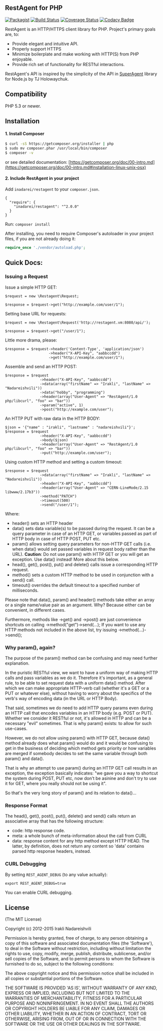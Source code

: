 ## RestAgent for PHP
[![Packagist](https://img.shields.io/packagist/v/inadarei/restagent.svg?style=flat)]()
[![Build Status](https://travis-ci.org/inadarei/restagent.svg?branch=master&style=flat)](https://travis-ci.org/inadarei/restagent)
[![Coverage Status](https://img.shields.io/coveralls/inadarei/restagent.svg?style=flat)](https://coveralls.io/r/inadarei/restagent?branch=master)
[![Codacy Badge](https://www.codacy.com/project/badge/63fdccd4718047b59d51c4b585559ad9)](https://www.codacy.com/public/irakli/restagent)
<!---
[![Build Status](https://scrutinizer-ci.com/g/inadarei/restagent/badges/build.png?b=master&style=flat)](https://scrutinizer-ci.com/g/inadarei/restagent/build-status/master)
[![codecov.io](https://codecov.io/github/iraklici/restagent/coverage.svg?branch=master)](https://codecov.io/github/iraklici/restagent?branch=master)
-->

RestAgent is an HTTP/HTTPS client library for PHP. Project's primary goals are, to: 

* Provide elegant and intuitive API. 
* Properly support HTTPS
* Minimize boilerplate and make working with HTTP(S) from PHP enjoyable.
* Provide rich set of functionality for RESTful interactions.

RestAgent's API is inspired by the simplicity of the API in [SuperAgent](https://github.com/visionmedia/superagent) library for Node.js by TJ Holowaychuk.

## Compatibility

PHP 5.3 or newer.

## Installation

#### 1. Install Composer

```bash
$ curl -sS https://getcomposer.org/installer | php
$ sudo mv composer.phar /usr/local/bin/composer
$ composer -v
``` 
or see detailed documentation: [https://getcomposer.org/doc/00-intro.md](https://getcomposer.org/doc/00-intro.md#installation-linux-unix-osx) 

#### 2. Include RestAgent in your project

Add `inadarei/restagent` to your `composer.json`.

```
{
  "require": {
    "inadarei/restagent": "^2.0.0"
  }
}
```

Run: `composer install`

After installing, you need to require Composer's autoloader in your project files, if you are not already doing it: 

```php
require_once './vendor/autoload.php';
```

## Quick Docs:

### Issuing a Request

Issue a simple HTTP GET:

    $request = new \Restagent\Request;
    
    $response = $request->get("http://example.com/user/1");

Setting base URL for requests:

    $request = new \Restagent\Request('http://restagent.vm:8080/api/');
    
    $response = $request->get("/user/1");

Little more drama, please:

    $response = $request->header('Content-Type', 'application/json')
                        ->header("X-API-Key", "aabbccdd")
                        ->get("http://example.com/user/1");

Assemble and send an HTTP POST:

    $response = $request
                    ->header("X-API-Key", "aabbccdd")
                    ->data(array("firstName" => "Irakli", "lastName" => "Nadareishvili"))
                    ->data("hobby", "programming")
                    ->header(array("User-Agent" => "RestAgent/1.0 php/libcurl", "foo" => "bar"))
                    ->param("active", 1)
                    ->post("http://example.com/user");

An HTTP PUT with raw data in the HTTP BODY:

    $json = '{"name" : "irakli", "lastname" : "nadareishvili"}';
    $response = $request
                    ->header("X-API-Key", "aabbccdd")
                    ->body($json)
                    ->header(array("User-Agent" => "RestAgent/1.0 php/libcurl", "foo" => "bar"))
                    ->put("http://example.com/user");

Using custom HTTP method and setting a custom timeout:

    $response = $request
                    ->data(array("firstName" => "Irakli", "lastName" => "Nadareishvili"))
                    ->header("X-API-Key", "aabbccdd")
                    ->header(array("User-Agent" => "CERN-LineMode/2.15 libwww/2.17b3"))
                    ->method("PATCH")
                    ->timeout(500)
                    ->send("/user/1");


Where:

* header() sets an HTTP header
* data() sets data variable(s) to be passed during the request. It can be a query parameter in case of an HTTP GET, or
variables passed as part of HTTP body in case of HTTP POST, PUT etc.
* param() allows setting query parameters for non-HTTP GET calls (i.e. when data() would set passed variables in request
body rather than the URL). **Caution**: Do not use param() with HTTP GET or you will get an exception. Use data() instead!
More about this below.
* head(), get(), post(), put() and delete() calls issue a corresponding HTTP request.
* method() sets a custom HTTP method to be used in conjunction with a send() call.
* timeout() overrides the default timeout to a specified number of milliseconds.

Please note that data(), param() and header() methods take either an array or a single name/value pair as an argument.
Why? Because either can be convenient, in different cases.

Furthermore, methods like ->get() and ->post() are just convenience shortcuts on calling ->method("get")->send(...);
If you want to use any HTTP methods not included in the above list, try issuing ->method(...)->send();

### Why param(), again?

The purpose of the param() method can be confusing and may need further explanation. 

In the puristic RESTful view, we want to have a uniform way of making HTTP calls and pass variables as we
do it. Therefore it's important, as a general rule, to be able to set request data with a uniform data() method. After 
which  we can make appropriate HTTP-verb call (whether it's a GET or a PUT or whatever else), without having to worry
about the specifics of the verb's way of encoding data (in the URL or HTTP Body).

That said, sometimes we do need to add HTTP query params even during an HTTP call that encodes variables in an HTTP
body (e.g. POST or PUT). Whether we consider it RESTful or not, it's allowed in HTTP and can be a necessary
"evil" sometimes. That is why param() exists: to allow for such use-cases.

However, we do not allow using param() with HTTP GET, because data() method already does what param() would do and it would
be confusing to get in the business of deciding which method gets priority or how variables are merged if somebody
decides to set the same variable through both param() and data().

That is why an attempt to use param() during an HTTP GET call results in an exception, the exception basically
indicates: "we gave you a way to shortcut the system during POST, PUT etc, now don't be asinine and don't try to
use it for GET, where you really should not be using it".

So that's the very long story of param() and its relation to data()...

### Response Format

The head(), get(), post(), put(), delete() and send() calls return an associative array that has the following structure:

* code: http response code.
* meta: a whole bunch of meta-information about the call from CURL
* data: response content for any http method except HTTP HEAD. The latter, by definition, does not return any content
so 'data' contains parsed http response headers, instead.

### CURL Debugging

By setting `REST_AGENT_DEBUG` (to any value actually):

```
export REST_AGENT_DEBUG=true
```

You can enable CURL debugging.


## License

(The MIT License)

Copyright (c) 2012-2015 Irakli Nadareishvili

Permission is hereby granted, free of charge, to any person obtaining
a copy of this software and associated documentation files (the
'Software'), to deal in the Software without restriction, including
without limitation the rights to use, copy, modify, merge, publish,
distribute, sublicense, and/or sell copies of the Software, and to
permit persons to whom the Software is furnished to do so, subject to
the following conditions:

The above copyright notice and this permission notice shall be
included in all copies or substantial portions of the Software.

THE SOFTWARE IS PROVIDED 'AS IS', WITHOUT WARRANTY OF ANY KIND,
EXPRESS OR IMPLIED, INCLUDING BUT NOT LIMITED TO THE WARRANTIES OF
MERCHANTABILITY, FITNESS FOR A PARTICULAR PURPOSE AND NONINFRINGEMENT.
IN NO EVENT SHALL THE AUTHORS OR COPYRIGHT HOLDERS BE LIABLE FOR ANY
CLAIM, DAMAGES OR OTHER LIABILITY, WHETHER IN AN ACTION OF CONTRACT,
TORT OR OTHERWISE, ARISING FROM, OUT OF OR IN CONNECTION WITH THE
SOFTWARE OR THE USE OR OTHER DEALINGS IN THE SOFTWARE.

